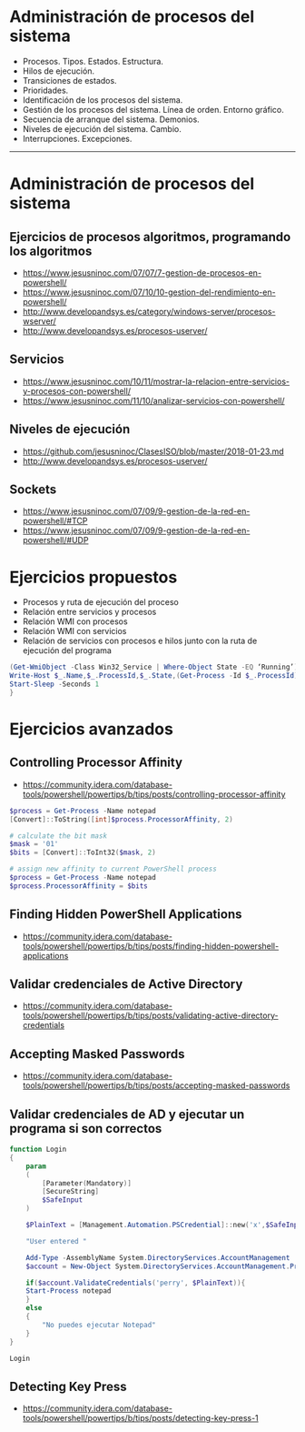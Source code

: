 # Administración de procesos del sistema
- Procesos. Tipos. Estados. Estructura.
- Hilos de ejecución.
- Transiciones de estados.
- Prioridades.
- Identificación de los procesos del sistema.
- Gestión de los procesos del sistema. Línea de orden. Entorno gráfico.
- Secuencia de arranque del sistema. Demonios.
- Niveles de ejecución del sistema. Cambio.
- Interrupciones. Excepciones.

------------------

# Administración de procesos del sistema
## Ejercicios de procesos algoritmos, programando los algoritmos
* https://www.jesusninoc.com/07/07/7-gestion-de-procesos-en-powershell/
* https://www.jesusninoc.com/07/10/10-gestion-del-rendimiento-en-powershell/
* http://www.developandsys.es/category/windows-server/procesos-wserver/
* http://www.developandsys.es/procesos-userver/
## Servicios
* https://www.jesusninoc.com/10/11/mostrar-la-relacion-entre-servicios-y-procesos-con-powershell/
* https://www.jesusninoc.com/11/10/analizar-servicios-con-powershell/
## Niveles de ejecución
* https://github.com/jesusninoc/ClasesISO/blob/master/2018-01-23.md
* http://www.developandsys.es/procesos-userver/
## Sockets
* https://www.jesusninoc.com/07/09/9-gestion-de-la-red-en-powershell/#TCP
* https://www.jesusninoc.com/07/09/9-gestion-de-la-red-en-powershell/#UDP

# Ejercicios propuestos
- Procesos y ruta de ejecución del proceso
- Relación entre servicios y procesos
- Relación WMI con procesos
- Relación WMI con servicios
- Relación de servicios con procesos e hilos junto con la ruta de ejecución del programa
```PowerShell
(Get-WmiObject -Class Win32_Service | Where-Object State -EQ ‘Running’) | %{
Write-Host $_.Name,$_.ProcessId,$_.State,(Get-Process -Id $_.ProcessId).Name,(Get-WmiObject -Class Win32_Thread | Where-Object ProcessHandle -EQ $_.ProcessId).handle,(Get-WmiObject -Class win32_process | Where-Object ProcessId -EQ $_.ProcessId | select name, Path, ExecutablePath, CommandLine)
Start-Sleep -Seconds 1
}
```

# Ejercicios avanzados
## Controlling Processor Affinity
* https://community.idera.com/database-tools/powershell/powertips/b/tips/posts/controlling-processor-affinity
```PowerShell
$process = Get-Process -Name notepad
[Convert]::ToString([int]$process.ProcessorAffinity, 2) 

# calculate the bit mask
$mask = '01'
$bits = [Convert]::ToInt32($mask, 2)

# assign new affinity to current PowerShell process
$process = Get-Process -Name notepad
$process.ProcessorAffinity = $bits
```
## Finding Hidden PowerShell Applications
* https://community.idera.com/database-tools/powershell/powertips/b/tips/posts/finding-hidden-powershell-applications
## Validar credenciales de Active Directory 
* https://community.idera.com/database-tools/powershell/powertips/b/tips/posts/validating-active-directory-credentials
## Accepting Masked Passwords
* https://community.idera.com/database-tools/powershell/powertips/b/tips/posts/accepting-masked-passwords
## Validar credenciales de AD y ejecutar un programa si son correctos
```PowerShell
function Login
{
    param
    (
        [Parameter(Mandatory)]
        [SecureString]
        $SafeInput
    )

    $PlainText = [Management.Automation.PSCredential]::new('x',$SafeInput).GetNetworkCredential().Password

    "User entered "

    Add-Type -AssemblyName System.DirectoryServices.AccountManagement
    $account = New-Object System.DirectoryServices.AccountManagement.PrincipalContext([DirectoryServices.AccountManagement.ContextType]::Domain, $env:userdomain)

    if($account.ValidateCredentials('perry', $PlainText)){
    Start-Process notepad
    }
    else
    {
        "No puedes ejecutar Notepad"
    }
}

Login
```
## Detecting Key Press
* https://community.idera.com/database-tools/powershell/powertips/b/tips/posts/detecting-key-press-1
